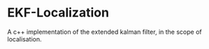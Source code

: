 # EKF-Localization

A c++ implementation of the extended kalman filter, in the scope of localisation. 